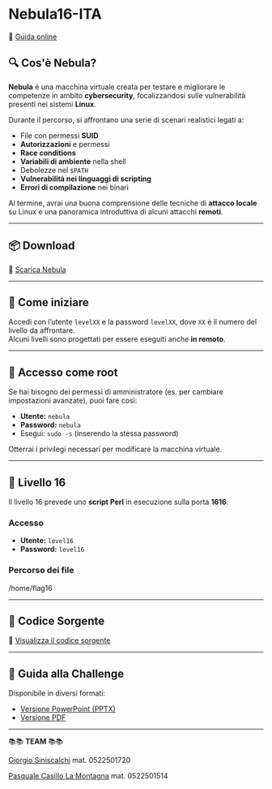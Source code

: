 # Nebula16-ITA

🔗 [Guida online]()

## 🔍 Cos'è Nebula?

**Nebula** è una macchina virtuale creata per testare e migliorare le competenze in ambito **cybersecurity**, focalizzandosi sulle vulnerabilità presenti nei sistemi **Linux**.

Durante il percorso, si affrontano una serie di scenari realistici legati a:

- File con permessi **SUID**
- **Autorizzazioni** e permessi
- **Race conditions**
- **Variabili di ambiente** nella shell
- Debolezze nel `$PATH`
- **Vulnerabilità nei linguaggi di scripting**
- **Errori di compilazione** nei binari

Al termine, avrai una buona comprensione delle tecniche di **attacco locale** su Linux e una panoramica introduttiva di alcuni attacchi **remoti**.

---

## 📦 Download

🔗 [Scarica Nebula](https://exploit.education/nebula/)

---

## 🚀 Come iniziare

Accedi con l’utente `levelXX` e la password `levelXX`, dove `XX` è il numero del livello da affrontare.  
Alcuni livelli sono progettati per essere eseguiti anche **in remoto**.

---

## 🔐 Accesso come root

Se hai bisogno dei permessi di amministratore (es. per cambiare impostazioni avanzate), puoi fare così:

- **Utente:** `nebula`
- **Password:** `nebula`
- Esegui: `sudo -s` (inserendo la stessa password)

Otterrai i privilegi necessari per modificare la macchina virtuale.

---

## 🧩 Livello 16

Il livello 16 prevede uno **script Perl** in esecuzione sulla porta **1616**.

### Accesso
- **Utente:** `level16`
- **Password:** `level16`

### Percorso dei file

/home/flag16

---

## 📄 Codice Sorgente

🔗 [Visualizza il codice sorgente]()

---

## 📘 Guida alla Challenge

Disponibile in diversi formati:

- [Versione PowerPoint (PPTX)](https://github.com/giorgiosiniscalchi/Nebula16-ITA/blob/main/Presentazione%20Nebula16.pptx)
- [Versione PDF]()

---

📚📚 **TEAM** 📚📚

[Giorgio Siniscalchi](https://github.com/giorgiosiniscalchi) mat. 0522501720 

[Pasquale Casillo La Montagna](https://github.com/PasqualeCasillo) mat. 0522501514
